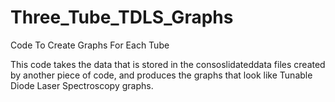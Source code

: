 # Three_Tube_TDLS_Graphs
Code To Create Graphs For Each Tube

This code takes the data that is stored in the consoslidateddata files created by another piece of code, and produces the graphs that
look like Tunable Diode Laser Spectroscopy graphs.  
